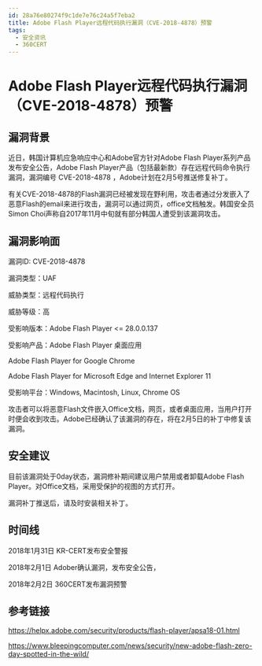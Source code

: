 ```yaml
---
id: 28a76e80274f9c1de7e76c24a5f7eba2
title: Adobe Flash Player远程代码执行漏洞（CVE-2018-4878）预警
tags: 
  - 安全资讯
  - 360CERT
---
```


# Adobe Flash Player远程代码执行漏洞（CVE-2018-4878）预警

漏洞背景
----


近日，韩国计算机应急响应中心和Adobe官方针对Adobe Flash
Player系列产品发布安全公告，Adobe Flash
Player产品（包括最新款）存在远程代码命令执行漏洞，漏洞编号 CVE-2018-4878
，Adobe计划在2月5号推送修复补丁。


有关CVE-2018-4878的Flash漏洞已经被发现在野利用，攻击者通过分发嵌入了恶意Flash的email来进行攻击，漏洞可以通过网页，office文档触发。韩国安全员Simon
Choi声称自2017年11月中旬就有部分韩国人遭受到该漏洞攻击。


漏洞影响面
-----


漏洞ID: CVE-2018-4878


漏洞类型：UAF


威胁类型：远程代码执行


威胁等级：高


受影响版本：Adobe Flash Player <= 28.0.0.137


受影响产品：Adobe Flash Player 桌面应用


Adobe Flash Player for Google Chrome


Adobe Flash Player for Microsoft Edge and Internet Explorer 11


受影响平台：Windows, Macintosh, Linux, Chrome OS


攻击者可以将恶意Flash文件嵌入Office文档，网页，或者桌面应用，当用户打开时便会收到攻击。Adobe已经确认了该漏洞的存在，将在2月5日的补丁中修复该漏洞。


安全建议
----


目前该漏洞处于0day状态，漏洞修补期间建议用户禁用或者卸载Adobe Flash
Player。对Office文档，采用受保护的视图的方式打开。


漏洞补丁推送后，请及时安装相关补丁。


时间线
---


2018年1月31日 KR-CERT发布安全警报


2018年2月1日 Adober确认漏洞，发布安全公告，


2018年2月2日 360CERT发布漏洞预警


参考链接
----


<https://helpx.adobe.com/security/products/flash-player/apsa18-01.html>


<https://www.bleepingcomputer.com/news/security/new-adobe-flash-zero-day-spotted-in-the-wild/>


